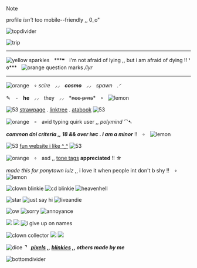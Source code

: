 > [!NOTE]
> profile *isn't* too mobile--friendly ,, 0_o"

![topdivider](https://github.com/user-attachments/assets/f5bc4e4c-dced-4586-834f-b59482d52017)

![trip](https://github.com/user-attachments/assets/62751db8-42c7-4bd1-a131-edecb24b0ddb)

***
![yellow sparkles](https://i.postimg.cc/zDbRFdpz/4DCKhtb.gif)ㅤ***❝ㅤi'm not afraid of lying ,, but i am afraid of dying !! ❜ ɞ***ㅤ![orange question marks](https://i.postimg.cc/9Qc1D52g/DE7rJpT.gif) */lyr*
***

![orange](https://i.postimg.cc/P5V9Wr2F/F1AD5027-0B7D-4CE9-AEEE-024E24526D1B.gif)ㅤ∘ *scire*ㅤ⸝⸝ㅤ***cosmo***ㅤ⸝⸝ㅤ*spawnㅤ.ᐟ*

✎　-　**he**ㅤ⸝⸝ㅤtheyㅤ⸝⸝ㅤ*~~neo prns~~*ㅤ∘ㅤ![lemon](https://i.postimg.cc/7b84DwJb/2163AC05-39EF-4846-B08A-FACA23405068.gif)

![53](https://i.postimg.cc/CxJ9fcDc/2ff76b33.gif) [strawpage](https://notjazzyoliver.straw.page/) . [linktree](https://linktr.ee/jazzingout) . [atabook](https://jazzingout.atabook.org/) ![53](https://i.postimg.cc/CxJ9fcDc/2ff76b33.gif)

![orange](https://i.postimg.cc/P5V9Wr2F/F1AD5027-0B7D-4CE9-AEEE-024E24526D1B.gif)ㅤ∘ㅤavid typing quirk user ,, *polymind* ⁀➷

***common dni criteria ,, 18 && over iwc . i am a minor*** !!ㅤ∘ㅤ![lemon](https://i.postimg.cc/7b84DwJb/2163AC05-39EF-4846-B08A-FACA23405068.gif)

![53](https://i.postimg.cc/CxJ9fcDc/2ff76b33.gif) [fun website i like ^_^](https://www.colorassociations.com/) ![53](https://i.postimg.cc/CxJ9fcDc/2ff76b33.gif)

![orange](https://i.postimg.cc/P5V9Wr2F/F1AD5027-0B7D-4CE9-AEEE-024E24526D1B.gif)ㅤ∘ㅤasd ,, [tone tags](https://toneindicators.carrd.co/) **appreciated** !! ☆

*made this for ponytown lulz* ,, i love it when people int don't b shy !!ㅤ∘ㅤ![lemon](https://i.postimg.cc/7b84DwJb/2163AC05-39EF-4846-B08A-FACA23405068.gif)
 
![clown blinkie](https://adriansblinkiecollection.neocities.org/b31.gif) ![cd blinkie](https://adriansblinkiecollection.neocities.org/x44.gif) ![heavenhell](https://adriansblinkiecollection.neocities.org/c24.gif)

![star](https://adriansblinkiecollection.neocities.org/c27.gif) ![just say hi](https://adriansblinkiecollection.neocities.org/b20.gif) ![liveandie](https://adriansblinkiecollection.neocities.org/x2.gif)

![ow](https://adriansblinkiecollection.neocities.org/s4.gif) ![sorry](https://adriansblinkiecollection.neocities.org/c6.gif) ![annoyance](https://adriansblinkiecollection.neocities.org/b8.gif)

![](https://adriansblinkiecollection.neocities.org/c19.gif) ![](https://adriansblinkiecollection.neocities.org/x45.gif) ![i give up on names](https://adriansblinkiecollection.neocities.org/c8.gif)

![clown collector](https://adriansblinkiecollection.neocities.org/c33.gif) ![](https://adriansblinkiecollection.neocities.org/c2.gif) ![](https://adriansblinkiecollection.neocities.org/s13.gif)

![dice](https://i.postimg.cc/x8ZtwxbT/452f5aff.gif) ***⌝ㅤ[pixels](https://rentry.co/decocore) ,, [blinkies](https://adriansblinkiecollection.neocities.org) ,, others made by me***

![bottomdivider](https://github.com/user-attachments/assets/1ff82b40-3a5d-4320-a5c6-2bc038b7f880)
